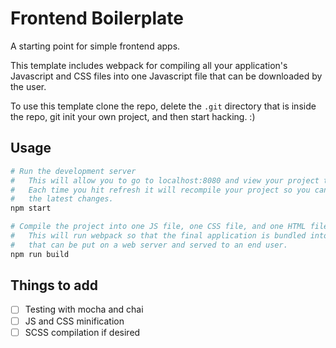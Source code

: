 Frontend Boilerplate
====================

A starting point for simple frontend apps.

This template includes webpack for compiling all your application's Javascript
and CSS files into one Javascript file that can be downloaded by the user.

To use this template clone the repo, delete the `.git` directory that is
inside the repo, git init your own project, and then start hacking. :)

## Usage

```sh
# Run the development server
#   This will allow you to go to localhost:8080 and view your project there
#   Each time you hit refresh it will recompile your project so you can see
#   the latest changes.
npm start

# Compile the project into one JS file, one CSS file, and one HTML file
#   This will run webpack so that the final application is bundled into files
#   that can be put on a web server and served to an end user.
npm run build
```

## Things to add

- [ ] Testing with mocha and chai
- [ ] JS and CSS minification
- [ ] SCSS compilation if desired

